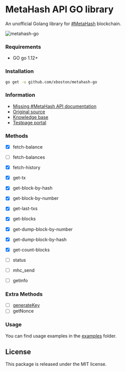 # MetaHash API GO library

An unofficial Golang library for [#MetaHash](https://metahash.org ) blockchain.


![metahash-go](https://raw.githubusercontent.com/xboston/metahash-go/master/media/metahash-go.png)

### Requirements

- GO go 1.12+

### Installation

```bash
go get -u github.com/xboston/metahash-go
```

### Information

- [Missing #MetaHash API documentation](https://github.com/xboston/metahash-api)
- [Original source](https://github.com/metahashorg/crypt_example_php)
- [Knowledge base](https://developers.metahash.org)
- [Testpage portal](http://testpage.metahash.org/)

### Methods

- [x] fetch-balance
- [ ] fetch-balances
- [x] fetch-history
- [x] get-tx
- [x] get-block-by-hash
- [x] get-block-by-number
- [x] get-last-txs
- [x] get-blocks
- [x] get-dump-block-by-number
- [x] get-dump-block-by-hash
- [x] get-count-blocks
- [ ] status
- [ ] mhc_send
- [ ] getinfo


### Extra Methods
- [ ] [generateKey](https://developers.metahash.org/hc/en-us/articles/360002712193-Getting-started-with-Metahash-network)
- [ ] getNonce

### Usage
You can find usage examples in the [examples](https://github.com/xboston/metahash-go/tree/master/examples) folder.

## License

This package is released under the MIT license.
